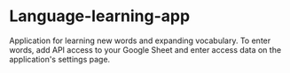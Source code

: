 # Language-learning-app
Application for learning new words and expanding vocabulary. To enter words, add API access to your Google Sheet and enter access data on the application's settings page.